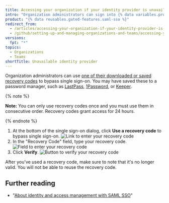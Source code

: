 ```yaml
---
title: Accessing your organization if your identity provider is unavailable
intro: "Organization administrators can sign into {% data variables.product.product_name %} even if their identity provider is unavailable by bypassing single sign-on and using their recovery codes."
product: "{% data reusables.gated-features.saml-sso %}"
redirect_from:
  - /articles/accessing-your-organization-if-your-identity-provider-is-unavailable
  - /github/setting-up-and-managing-organizations-and-teams/accessing-your-organization-if-your-identity-provider-is-unavailable
versions:
  fpt: "*"
topics:
  - Organizations
  - Teams
shortTitle: Unavailable identity provider
---
```


Organization administrators can use [one of their downloaded or saved recovery codes](/articles/downloading-your-organization-s-saml-single-sign-on-recovery-codes) to bypass single sign-on. You may have saved these to a password manager, such as [LastPass](https://lastpass.com/), [1Password](https://1password.com/), or [Keeper](https://keepersecurity.com/).

{% note %}

**Note:** You can only use recovery codes once and you must use them in consecutive order. Recovery codes grant access for 24 hours.

{% endnote %}

1. At the bottom of the single sign-on dialog, click **Use a recovery code** to bypass single sign-on.
   ![Link to enter your recovery code](/assets/images/help/saml/saml_use_recovery_code.png)
2. In the "Recovery Code" field, type your recovery code.
   ![Field to enter your recovery code](/assets/images/help/saml/saml_recovery_code_entry.png)
3. Click **Verify**.
   ![Button to verify your recovery code](/assets/images/help/saml/saml_verify_recovery_codes.png)

After you've used a recovery code, make sure to note that it's no longer valid. You will not be able to reuse the recovery code.

## Further reading

- "[About identity and access management with SAML SSO](/articles/about-identity-and-access-management-with-saml-single-sign-on)"

